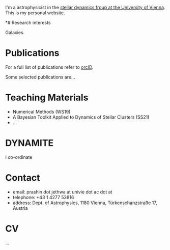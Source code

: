 I'm a astrophysicist in the [stellar dynamics froup at the University of Vienna](https://www.univie.ac.at/dynamics/). This is my personal website.

*# Research interests

Galaxies.

# Publications

For a full list of publications refer to [orcID](https://orcid.org/0000-0003-0010-8129).

Some selected publications are...

# Teaching Materials

- Numerical Methods (WS19)
- A Bayesian Toolkit Applied to Dynamics of Stellar Clusters (SS21)
- ...

# DYNAMITE

I co-ordinate

# Contact

- email: prashin dot jethwa at univie dot ac dot at
- telephone: +43 1 4277 53816
- address: Dept. of Astrophysics, 1180 Vienna, Türkenschanzstraße 17, Austria

# CV

...
